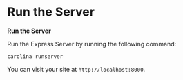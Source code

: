 
# Run the Server #


**Run the Server**

Run the Express Server by running the following command:

```
carolina runserver
```

You can visit your site at `http://localhost:8000`.
